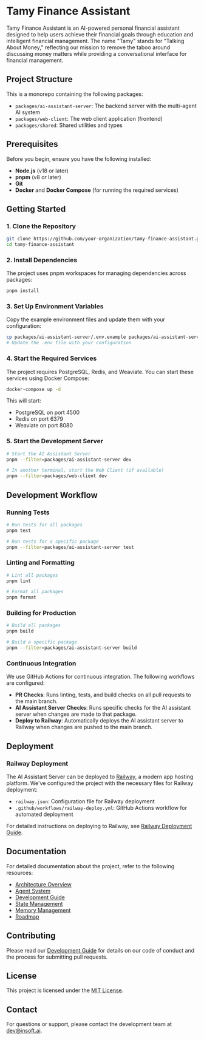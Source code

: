 # Tamy Finance Assistant

Tamy Finance Assistant is an AI-powered personal financial assistant designed to help users achieve their financial goals through education and intelligent financial management. The name "Tamy" stands for "Talking About Money," reflecting our mission to remove the taboo around discussing money matters while providing a conversational interface for financial management.

## Project Structure

This is a monorepo containing the following packages:

- `packages/ai-assistant-server`: The backend server with the multi-agent AI system
- `packages/web-client`: The web client application (frontend)
- `packages/shared`: Shared utilities and types

## Prerequisites

Before you begin, ensure you have the following installed:

- **Node.js** (v18 or later)
- **pnpm** (v8 or later)
- **Git**
- **Docker** and **Docker Compose** (for running the required services)

## Getting Started

### 1. Clone the Repository

```bash
git clone https://github.com/your-organization/tamy-finance-assistant.git
cd tamy-finance-assistant
```

### 2. Install Dependencies

The project uses pnpm workspaces for managing dependencies across packages:

```bash
pnpm install
```

### 3. Set Up Environment Variables

Copy the example environment files and update them with your configuration:

```bash
cp packages/ai-assistant-server/.env.example packages/ai-assistant-server/.env
# Update the .env file with your configuration
```

### 4. Start the Required Services

The project requires PostgreSQL, Redis, and Weaviate. You can start these services using Docker Compose:

```bash
docker-compose up -d
```

This will start:
- PostgreSQL on port 4500
- Redis on port 6379
- Weaviate on port 8080

### 5. Start the Development Server

```bash
# Start the AI Assistant Server
pnpm --filter=packages/ai-assistant-server dev

# In another terminal, start the Web Client (if available)
pnpm --filter=packages/web-client dev
```

## Development Workflow

### Running Tests

```bash
# Run tests for all packages
pnpm test

# Run tests for a specific package
pnpm --filter=packages/ai-assistant-server test
```

### Linting and Formatting

```bash
# Lint all packages
pnpm lint

# Format all packages
pnpm format
```

### Building for Production

```bash
# Build all packages
pnpm build

# Build a specific package
pnpm --filter=packages/ai-assistant-server build
```

### Continuous Integration

We use GitHub Actions for continuous integration. The following workflows are configured:

- **PR Checks**: Runs linting, tests, and build checks on all pull requests to the main branch.
- **AI Assistant Server Checks**: Runs specific checks for the AI assistant server when changes are made to that package.
- **Deploy to Railway**: Automatically deploys the AI assistant server to Railway when changes are pushed to the main branch.

## Deployment

### Railway Deployment

The AI Assistant Server can be deployed to [Railway](https://railway.app/), a modern app hosting platform. We've configured the project with the necessary files for Railway deployment:

- `railway.json`: Configuration file for Railway deployment
- `.github/workflows/railway-deploy.yml`: GitHub Actions workflow for automated deployment

For detailed instructions on deploying to Railway, see [Railway Deployment Guide](packages/ai-assistant-server/RAILWAY_DEPLOYMENT.md).

## Documentation

For detailed documentation about the project, refer to the following resources:

- [Architecture Overview](packages/ai-assistant-server/docs/architecture.md)
- [Agent System](packages/ai-assistant-server/docs/agent-system.md)
- [Development Guide](packages/ai-assistant-server/docs/development-guide.md)
- [State Management](packages/ai-assistant-server/docs/state-management.md)
- [Memory Management](packages/ai-assistant-server/docs/memory-management.md)
- [Roadmap](packages/ai-assistant-server/docs/roadmap.md)

## Contributing

Please read our [Development Guide](packages/ai-assistant-server/docs/development-guide.md) for details on our code of conduct and the process for submitting pull requests.

## License

This project is licensed under the [MIT License](LICENSE).

## Contact

For questions or support, please contact the development team at [dev@insoft.ai](mailto:dev@tamy.finance).
